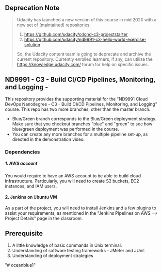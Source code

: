## Deprecation Note 
> Udacity has launched a new version of this course in mid 2020 with a new set of (maintained) repositories:
> 1. https://github.com/udacity/cdond-c3-projectstarter
> 2. https://github.com/udacity/nd9991-c3-hello-world-exercise-solution
> 
> So, the Udacity content team is going to deprecate and archive the current repository. 
> Currently enrolled learners, if any, can utilize the https://knowledge.udacity.com/ forum for help on specific issues. 


## ND9991 - C3 - Build CI/CD Pipelines, Monitoring, and Logging - 

This repository provides the supporting material for the "ND9991 Cloud DevOps Nanodegree - C3 - Build CI/CD Pipelines, Monitoring, and Logging" course. This repo has two more branches, other than the master branch. 

* Blue/Green branch corresponds to the Blue/Green deployment strategy. Make sure that you checkout branches "blue" and "green" to see how blue/green deployment was performed in the course.
* You can create any more branches for a multiple pipeline set-up, as directed in the demonstration video. 

### Dependencies
##### 1. AWS account
You would require to have an AWS account to be able to build cloud infrastructure. Particularly, you will need to create S3 buckets, EC2 instances, and IAM users.

#### 2. Jenkins on Ubuntu VM
As a part of the project, you will need to install Jenkins and a few plugins to assist your requirements, as mentioned in the "Jenkins Pipelines on AWS --> Project Details" page in the classroom. 

## Prerequisite
1. A little knowledge of basic commands in Unix terminal.
1. Understanding of software testing frameworks - JMeter and JUnit
1. Understanding of deployment strategies 






"# oceanblue1" 
